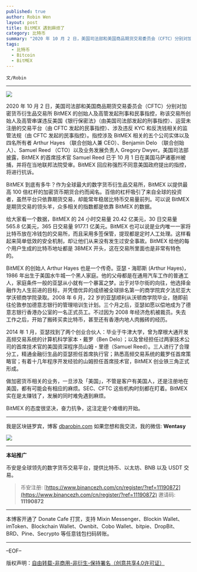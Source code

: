```yaml
---
published: true
author: Robin Wen
layout: post
title: BitMEX 遇到麻烦了
category: 比特币
summary: "2020 年 10 月 2 日，美国司法部和美国商品期货交易委员会（CFTC）分别对加密货币衍生品交易所 BitMEX 的创始人及高管发起刑事和民事指控，称该交易所创始人及高管串谋违反美国《银行保密法》（由美国司法部发起的刑事指控）、运营未注册的交易平台（由 CFTC 发起的民事指控）、涉及违反 KYC 和反洗钱相关的监管法规（由 CFTC 发起的民事指控）。指控涉及 BitMEX 相关的五个公司实体以及四名所有者 Arthur Hayes （联合创始人兼 CEO）、Benjamin Delo （联合创始人）、Samuel Reed （CTO）以及业务发展负责人 Gregory Dwyer。美国司法部披露，BitMEX 的首席技术官 Samuel Reed 已于 10 月 1 日在美国马萨诸塞州被捕，并将在当地联邦法院受审。BitMEX 回应称强烈不同意美国政府提出的指控，将进行抗诉。"
tags:
  - 比特币
  - Bitcoin
  - BitMEX
---
```


`文/Robin`

***

![](https://cdn.dbarobin.com/13jx576.png)

2020 年 10 月 2 日，美国司法部和美国商品期货交易委员会（CFTC）分别对加密货币衍生品交易所 BitMEX 的创始人及高管发起刑事和民事指控，称该交易所创始人及高管串谋违反美国《银行保密法》（由美国司法部发起的刑事指控）、运营未注册的交易平台（由 CFTC 发起的民事指控）、涉及违反 KYC 和反洗钱相关的监管法规（由 CFTC 发起的民事指控）。指控涉及 BitMEX 相关的五个公司实体以及四名所有者 Arthur Hayes （联合创始人兼 CEO）、Benjamin Delo （联合创始人）、Samuel Reed （CTO）以及业务发展负责人 Gregory Dwyer。美国司法部披露，BitMEX 的首席技术官 Samuel Reed 已于 10 月 1 日在美国马萨诸塞州被捕，并将在当地联邦法院受审。BitMEX 回应称强烈不同意美国政府提出的指控，将进行抗诉。

BitMEX 到底有多牛？作为全球最大的数字货币衍生品交易所，BitMEX 以提供最高 100 倍杠杆的加密货币期货合约而闻名。百倍的杠杆吸引了来自全球的投资者，虽然平台只依靠期货交易，却能常年稳居比特币交易量前列。可以说 BitMEX 是期货交易的领头羊，众多相关的指数都是依靠 BitMEX 的数据。

给大家看一个数据，BitMEX 的 24 小时交易量 20.42 亿美元，30 日交易量 565.8 亿美元，365 日交易量 9177.1 亿美元。BitMEX 也可以说是业内唯一一家将比特币放在冷钱包的交易所，而且采用多签保管，提现都是定时人工处理。这样看起来简单低效的安全机制，却让他们从来没有发生过安全事故。BitMEX 给他的每个用户生成的比特币地址都是 3BMEX 开头，这在交易所里面也是非常有特色的。

BitMEX 的创始人 Arthur Hayes 也是一个传奇。亚瑟・海耶斯 (Arthur Hayes)，1986 年出生于美国水牛城一个黑人家庭。他的父母都是在通用汽车工作的普通工人，家庭条件一般的亚瑟从小就有一个暴富之梦。出于对华尔街的向往，他选择金融作为人生前进的目标，并凭借优异的成绩被全球排名第一的商学院宾夕法尼亚大学沃顿商学院录取。2008 年 6 月，22 岁的亚瑟顺利从沃顿商学院毕业，随即前往伦敦参加德意志银行的管理培训生计划。三个月之后，亚瑟如愿以偿地成为了德意志银行香港办公室的一名正式员工。不过因为 2008 年经济危机被裁员。失去工作之后，开始了搬砖买卖比特币，甚至还有香港内地人肉搬砖的经历。

2014 年 1 月，亚瑟找到了两个创业合伙人：毕业于牛津大学，曾为摩根大通开发高频交易系统的计算机科学家本・戴罗（Ben Delo）；以及曾经担任过两家技术公司的首席技术官的美国资深程序员山姆・里德（Samuel Reed）。三人进行了合理分工，精通金融衍生品的亚瑟担任首席执行官；熟悉高频交易系统的戴罗任首席策略官；有着十几年程序开发经验的山姆担任首席技术官，BitMEX 创业铁三角正式形成。

做加密货币相关的业务，一旦涉及「美国」，不管是客户有美国人，还是注册地在美国，都有可能会有相应的麻烦。SEC、CFTC 这些机构时刻都在盯着。BitMEX 实在是太赚钱了，发展的同时难免遇到麻烦。

BitMEX 的态度很坚决，奋力抗争，这注定是个难缠的开始。

***

我是区块链罗宾，博客 [dbarobin.com](https://dbarobin.com/)
如果您想和我交流，我的微信: **Wentasy**

![](https://cdn.dbarobin.com/v4yywe2.png)

***

**本站推广**

币安是全球领先的数字货币交易平台，提供比特币、以太坊、BNB 以及 USDT 交易。

> 币安注册: [https://www.binancezh.com/cn/register/?ref=11190872](https://www.binancezh.com/cn/register/?ref=11190872)
> 邀请码: **11190872**

***

本博客开通了 Donate Cafe 打赏，支持 Mixin Messenger、Blockin Wallet、imToken、Blockchain Wallet、Ownbit、Cobo Wallet、bitpie、DropBit、BRD、Pine、Secrypto 等任意钱包扫码转账。

<center>
    <div class="--donate-button"
         data-button-id="f8b9df0d-af9a-460d-8258-d3f435445075"
    ></div>
</center>

***

–EOF–

版权声明：[自由转载-非商用-非衍生-保持署名（创意共享4.0许可证）](http://creativecommons.org/licenses/by-nc-nd/4.0/deed.zh)